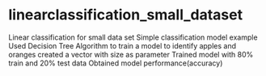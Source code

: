 # linearclassification_small_dataset
Linear classification for small data set
Simple classification model example 
Used Decision Tree Algorithm to train a model to identify apples and oranges 
created a vector with size as parameter
Trained model with 80% train and 20% test data
Obtained model performance(accuracy)
